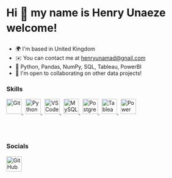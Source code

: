 # <p>Hi <span style="font-size: 1.2em; vertical-align: middle;">👋</span> my name is Henry Unaeze welcome!</p>
- 🌍 I'm based in United Kingdom   
- ✉️ You can contact me at [henryunamad@gnail.com](henryunamad@gmail.com)  
- 🧠 Python, Pandas, NumPy, SQL, Tableau, PowerBI  
- 🤝 I'm open to collaborating on other data projects!

### Skills

<a href="#" target="_blank" style="margin-right: 6px;">
  <img src="https://img.shields.io/badge/-Git-F05032?style=for-the-badge&logo=git&logoColor=white" alt="Git" height="40"/>
</a>
<a href="#" target="_blank" style="margin-right: 6px;">
  <img src="https://img.shields.io/badge/-Python-3670A0?style=for-the-badge&logo=python&logoColor=ffdd54" alt="Python" height="40"/>
</a>
<a href="#" target="_blank" style="margin-right: 6px;">
  <img src="https://img.shields.io/badge/-VS%20Code-0078d7?style=for-the-badge&logo=visual-studio-code&logoColor=white" alt="VS Code" height="40"/>
</a>
<a href="#" target="_blank" style="margin-right: 6px;">
  <img src="https://img.shields.io/badge/-MySQL-4479A1?style=for-the-badge&logo=mysql&logoColor=white" alt="MySQL" height="40"/>
</a>
<a href="#" target="_blank" style="margin-right: 6px;">
  <img src="https://img.shields.io/badge/-PostgreSQL-4169E1?style=for-the-badge&logo=postgresql&logoColor=white" alt="PostgreSQL" height="40"/>
</a>
<a href="#" target="_blank" style="margin-right: 6px;">
  <img src="https://img.shields.io/badge/-Tableau-E97627?style=for-the-badge&logo=tableau&logoColor=white" alt="Tableau" height="40"/>
</a>
<a href="#" target="_blank" style="margin-right: 6px;">
  <img src="https://img.shields.io/badge/-Power_BI-F2C811?style=for-the-badge&logo=microsoft-power-bi&logoColor=black" alt="Power BI" height="40"/>
</a>

<br><br>


### Socials 
<a href="https://github.com/andrewhryn" target="_blank" style="margin-right: 6px;">
  <img src="https://img.shields.io/badge/-GitHub-181717?style=for-the-badge&logo=github&logoColor=white" alt="GitHub" height="40"/>
</a>
<a href="https://linkedin.com/in/andrewhryn" target="_blank" style="margin-right: 6px;">
